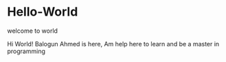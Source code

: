 # Hello-World
welcome to world

Hi World!
Balogun Ahmed is here,
Am help here to learn and be a master in programming
